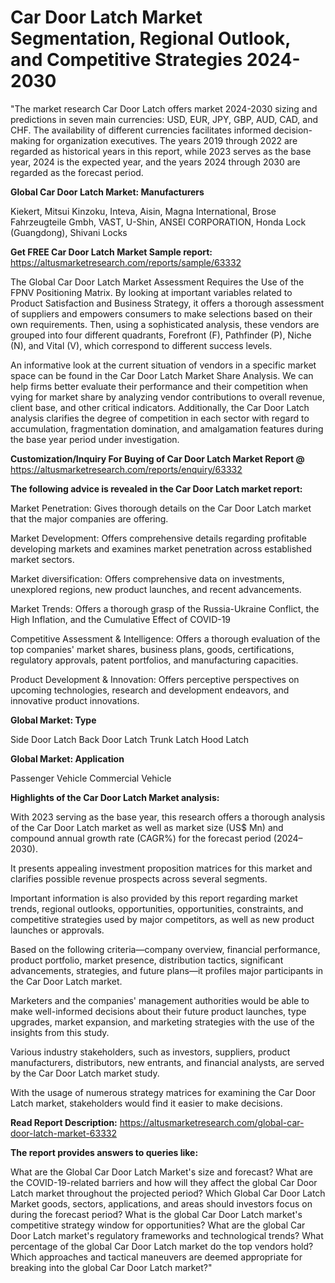 <h1>Car Door Latch Market Segmentation, Regional Outlook, and Competitive Strategies 2024-2030 </h1>

"The market research Car Door Latch offers market 2024-2030 sizing and predictions in seven main currencies: USD, EUR, JPY, GBP, AUD, CAD, and CHF. The availability of different currencies facilitates informed decision-making for organization executives. The years 2019 through 2022 are regarded as historical years in this report, while 2023 serves as the base year, 2024 is the expected year, and the years 2024 through 2030 are regarded as the forecast period.

<b>Global Car Door Latch Market: Manufacturers</b>

Kiekert, Mitsui Kinzoku, Inteva, Aisin, Magna International, Brose Fahrzeugteile Gmbh, VAST, U-Shin, ANSEI CORPORATION, Honda Lock (Guangdong), Shivani Locks

<b>Get FREE Car Door Latch Market Sample report:</b> <a href="https://altusmarketresearch.com/reports/sample/63332">https://altusmarketresearch.com/reports/sample/63332</a>

The Global Car Door Latch Market Assessment Requires the Use of the FPNV Positioning Matrix. By looking at important variables related to Product Satisfaction and Business Strategy, it offers a thorough assessment of suppliers and empowers consumers to make selections based on their own requirements. Then, using a sophisticated analysis, these vendors are grouped into four different quadrants, Forefront (F), Pathfinder (P), Niche (N), and Vital (V), which correspond to different success levels.

An informative look at the current situation of vendors in a specific market space can be found in the Car Door Latch Market Share Analysis. We can help firms better evaluate their performance and their competition when vying for market share by analyzing vendor contributions to overall revenue, client base, and other critical indicators. Additionally, the Car Door Latch analysis clarifies the degree of competition in each sector with regard to accumulation, fragmentation domination, and amalgamation features during the base year period under investigation.

<b>Customization/Inquiry For Buying of Car Door Latch Market Report @</b> <a href="https://altusmarketresearch.com/reports/enquiry/63332">https://altusmarketresearch.com/reports/enquiry/63332</a>

<b>The following advice is revealed in the Car Door Latch market report:</b>

Market Penetration: Gives thorough details on the Car Door Latch market that the major companies are offering.

Market Development: Offers comprehensive details regarding profitable developing markets and examines market penetration across established market sectors.

Market diversification: Offers comprehensive data on investments, unexplored regions, new product launches, and recent advancements.

Market Trends: Offers a thorough grasp of the Russia-Ukraine Conflict, the High Inflation, and the Cumulative Effect of COVID-19

Competitive Assessment & Intelligence: Offers a thorough evaluation of the top companies' market shares, business plans, goods, certifications, regulatory approvals, patent portfolios, and manufacturing capacities.

Product Development & Innovation: Offers perceptive perspectives on upcoming technologies, research and development endeavors, and innovative product innovations.

<b>Global Market: Type</b>

Side Door Latch
Back Door Latch
Trunk Latch
Hood Latch

<b>Global Market: Application</b>

Passenger Vehicle
Commercial Vehicle


<b>Highlights of the Car Door Latch Market analysis:</b>

With 2023 serving as the base year, this research offers a thorough analysis of the Car Door Latch market as well as market size (US$ Mn) and compound annual growth rate (CAGR%) for the forecast period (2024–2030).

It presents appealing investment proposition matrices for this market and clarifies possible revenue prospects across several segments.

Important information is also provided by this report regarding market trends, regional outlooks, opportunities, opportunities, constraints, and competitive strategies used by major competitors, as well as new product launches or approvals.

Based on the following criteria—company overview, financial performance, product portfolio, market presence, distribution tactics, significant advancements, strategies, and future plans—it profiles major participants in the Car Door Latch market.

Marketers and the companies' management authorities would be able to make well-informed decisions about their future product launches, type upgrades, market expansion, and marketing strategies with the use of the insights from this study.

Various industry stakeholders, such as investors, suppliers, product manufacturers, distributors, new entrants, and financial analysts, are served by the Car Door Latch market study.

With the usage of numerous strategy matrices for examining the Car Door Latch market, stakeholders would find it easier to make decisions.

<b>Read Report Description:</b> <a href="https://altusmarketresearch.com/global-car-door-latch-market-63332">https://altusmarketresearch.com/global-car-door-latch-market-63332</a>

<b>The report provides answers to queries like:</b>

What are the Global Car Door Latch Market's size and forecast?
What are the COVID-19-related barriers and how will they affect the global Car Door Latch market throughout the projected period?
Which Global Car Door Latch Market goods, sectors, applications, and areas should investors focus on during the forecast period?
What is the global Car Door Latch market's competitive strategy window for opportunities?
What are the global Car Door Latch market's regulatory frameworks and technological trends?
What percentage of the global Car Door Latch market do the top vendors hold?
Which approaches and tactical maneuvers are deemed appropriate for breaking into the global Car Door Latch market?"
